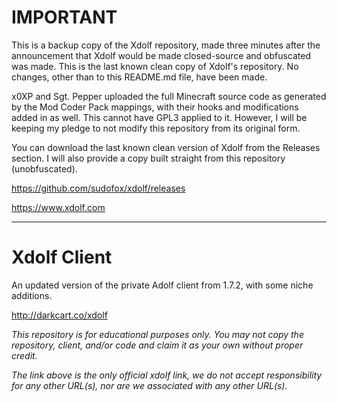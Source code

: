 # IMPORTANT

This is a backup copy of the Xdolf repository, made three minutes after the announcement that Xdolf would be made closed-source and obfuscated was made. This is the last known clean copy of Xdolf's repository. No changes, other than to this README.md file, have been made.

x0XP and Sgt. Pepper uploaded the full Minecraft source code as generated by the Mod Coder Pack mappings, with their hooks and modifications added in as well. This cannot have GPL3 applied to it. However, I will be keeping my pledge to not modify this repository from its original form.

You can download the last known clean version of Xdolf from the Releases section. I will also provide a copy built straight from this repository (unobfuscated).

https://github.com/sudofox/xdolf/releases

https://www.xdolf.com

* * *

# Xdolf Client

An updated version of the private Adolf client from 1.7.2, with some niche additions.

http://darkcart.co/xdolf

*This repository is for educational purposes only. You may not copy the repository, client, and/or code and claim it as your own without proper credit.*

*The link above is the only official xdolf link, we do not accept responsibility for any other URL(s), nor are we associated with any other URL(s).*
